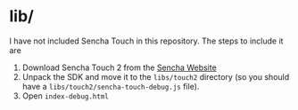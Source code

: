 # lib/

I have not included Sencha Touch in this repository. The steps to include it are

1. Download Sencha Touch 2 from the [Sencha Website](http://www.sencha.com/products/touch/download/)
2. Unpack the SDK and move it to the `libs/touch2` directory (so you should have a `libs/touch2/sencha-touch-debug.js` file).
3. Open `index-debug.html`
